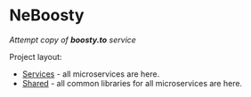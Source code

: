 # NeBoosty
*Attempt copy of **boosty.to** service*

Project layout:

* [Services](./services/) - all microservices are here.
* [Shared](./shared/) - all common libraries for all microservices are here.
